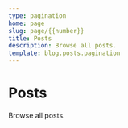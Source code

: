 ```yaml
---
type: pagination
home: page
slug: page/{{number}}
title: Posts
description: Browse all posts.  
template: blog.posts.pagination
---
```


# Posts

Browse all posts.
